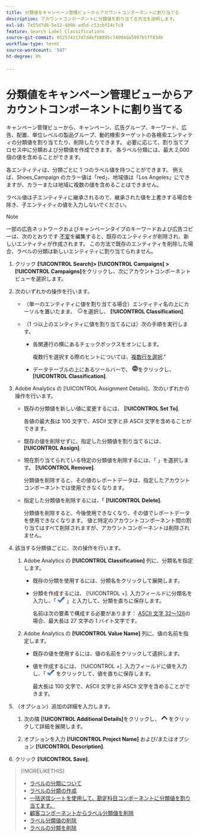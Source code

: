 ```yaml
---
title: 分類値をキャンペーン管理ビューからアカウントコンポーネントに割り当てる
description: アカウントコンポーネントに分類値を割り当てる方法を説明します。
exl-id: 7e55d7d8-5e12-409b-ad5d-c53cbf24c7c9
feature: Search Label Classifications
source-git-commit: 052574217d7ddafb8895c74094da5997b5ff83db
workflow-type: tm+mt
source-wordcount: '547'
ht-degree: 0%

---
```


# 分類値をキャンペーン管理ビューからアカウントコンポーネントに割り当てる

キャンペーン管理ビューから、キャンペーン、広告グループ、キーワード、広告、配置、単位レベルの製品グループ、動的検索ターゲットの各検索エンティティの分類値を割り当てたり、削除したりできます。 必要に応じて、割り当てプロセス中に分類および分類値を作成できます。 各ラベル分類には、最大 2,000 個の値を含めることができます。

各エンティティは、分類ごとに 1 つのラベル値を持つことができます。 例えば、Shoes_Campaign のカラー値は「red」、地域値は「Los Angeles」にできますが、カラーまたは地域に複数の値を含めることはできません。

ラベル値は子エンティティに継承されるので、継承された値を上書きする場合を除き、子エンティティの値を入力しないでください。

>[!NOTE]
>
>一部の広告ネットワークおよびキャンペーンタイプのキーワードおよび広告コピーは、次のとおりです [不変](/help/search-social-commerce/campaign-management/faqs-campaigns.md)を編集すると、既存のエンティティが削除され、新しいエンティティが作成されます。 この方法で既存のエンティティを削除した場合、ラベルの分類は新しいエンティティに割り当てられません。

1. クリック **[!UICONTROL Search]> [!UICONTROL Campaigns] >[!UICONTROL Campaigns]**&#x200B;をクリックし、次にアカウントコンポーネントビューを選択します。

1. 次のいずれかの操作を行います。

   * （単一のエンティティに値を割り当てる場合）エンティティ名の上にカーソルを置いたまま、 ![メニューボタン](/help/search-social-commerce/assets/arrow-dropdown-menu.png "メニューボタン")を選択し、 **[!UICONTROL Classification]**.

   * （1 つ以上のエンティティに値を割り当てるには）次の手順を実行します。

      * 各関連行の横にあるチェックボックスをオンにします。

        複数行を選択する際のヒントについては、[複数行を選択](/help/search-social-commerce/common-tasks/navigation-editing-selection/multiple-rows-select.md).&quot;

      * データテーブルの上にあるツールバーで、 ![その他](/help/search-social-commerce/assets/more.png "その他")をクリックし、 **[!UICONTROL Classification]**.

1. Adobe Analytics の [!UICONTROL Assignment Details]、次のいずれかの操作を行います。

   * 既存の分類値を新しい値に変更するには、 **[!UICONTROL Set To]**.

     各値の最大長は 100 文字で、ASCII 文字と非 ASCII 文字を含めることができます。

   * 既存の値を削除せずに、指定した分類値を割り当てるには、 **[!UICONTROL Assign]**.

   * 現在割り当てられている特定の分類値を削除するには、「 」を選択します。 **[!UICONTROL Remove]**.

     分類値を削除すると、その値のレポートデータは、指定したアカウントコンポーネントでは使用できなくなります。

   * 指定した分類値を削除するには、「 **[!UICONTROL Delete]**.

     分類値を削除すると、今後使用できなくなり、その値でレポートデータを使用できなくなります。 値と特定のアカウントコンポーネント間の割り当てはすべて削除されますが、アカウントコンポーネントは削除されません。

1. 該当する分類値ごとに、次の操作を行います。

   1. Adobe Analytics の **[!UICONTROL Classification]** 列に、分類名を指定します。

      * 既存の分類を使用するには、分類名をクリックして展開します。

      * 分類を作成するには、 [!UICONTROL +]. 入力フィールドに分類名を入力し、「 ![保存](/help/search-social-commerce/assets/select.png "保存") 」と入力して、分類を直ちに保存します。

        名前は次の要素で構成する必要があります： [ASCII 文字 32～126](https://www.asciitable.com/)の場合、最大長は 27 文字の 1 バイト文字です。

   1. Adobe Analytics の **[!UICONTROL Value Name]** 列に、値の名前を指定します。

      * 既存の値を使用するには、値の名前をクリックして選択します。

      * 値を作成するには、 [!UICONTROL +]. 入力フィールドに値を入力し、「 ![保存](/help/search-social-commerce/assets/select.png "保存") をクリックして、値を直ちに保存します。

        最大長は 100 文字で、ASCII 文字と非 ASCII 文字を含めることができます。

1. （オプション）追加の詳細を入力します。

   1. 次の隣 **[!UICONTROL Additional Details]**&#x200B;をクリックし、 ![開く](/help/search-social-commerce/assets/chevron-up.png "開く") をクリックして詳細を展開します。

   1. オプションを入力 **[!UICONTROL Project Name]** および/またはオプション **[!UICONTROL Description]**.

1. クリック **[!UICONTROL Save]**.

>[!MORELIKETHIS]
>
>* [ラベルの分類について](classification-about.md)
>* [ラベルの分類の作成](classification-create.md)
>* [一括送信シートを使用して、勘定科目コンポーネントに分類値を割り当てます。](classification-values-assign-bulksheets.md)
>* [顧客コンポーネントからラベル分類値を削除](classification-values-remove.md)
>* [ラベル分類値の削除](classification-values-delete.md)
>* [ラベルの分類を削除](classification-delete.md)
